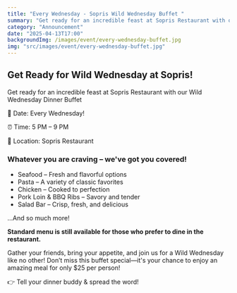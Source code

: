 ```yaml
---
title: "Every Wednesday - Sopris Wild Wednesday Buffet "
summary: "Get ready for an incredible feast at Sopris Restaurant with our Wild Wednesday Dinner Buffet "
category: "Announcement"
date: "2025-04-13T17:00"
backgroundImg: /images/event/every-wednesday-buffet.jpg
img: "src/images/event/every-wednesday-buffet.jpg"
---
```

## **Get Ready for Wild Wednesday at Sopris!**

Get ready for an incredible feast at Sopris Restaurant with our Wild Wednesday Dinner Buffet 

📅 Date: Every Wednesday! 

⏰ Time: 5 PM – 9 PM

📍 Location: Sopris Restaurant


### Whatever you are craving – we've got you covered!

* Seafood – Fresh and flavorful options
* Pasta – A variety of classic favorites
* Chicken – Cooked to perfection
* Pork Loin & BBQ Ribs – Savory and tender
* Salad Bar – Crisp, fresh, and delicious

…And so much more!

**Standard menu is still available for those who prefer to dine in the restaurant.**

Gather your friends, bring your appetite, and join us for a Wild Wednesday like no other! Don’t miss this buffet special—it's your chance to enjoy an amazing meal for only $25 per person!

👉 Tell your dinner buddy & spread the word!